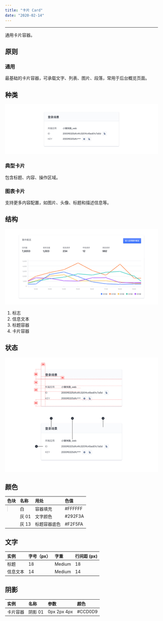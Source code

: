 ```yaml
---
title: "卡片 Card"
date: "2020-02-14"
---
```


---

通用卡片容器。

## 原则

### 通用

最基础的卡片容器，可承载文字、列表、图片、段落，常用于后台概览页面。

## 种类

![card-1](card-1.jpg)

### 典型卡片

包含标题、内容、操作区域。

### 图表卡片

支持更多内容配置，如图片、头像、标题和描述信息等。

## 结构

![card-2](card-2.jpg)

1. 标志
2. 信息文本
3. 标题容器
4. 卡片容器

## 状态

![card-3](card-3.jpg)

## 颜色

| 色块                                                                                                      | 名称  | 用处         | 色值    |
| :-------------------------------------------------------------------------------------------------------- | :---- | :----------- | :------ |
| <span class="colorBlock" style="background-color: #ffffff; border: 1px solid rgba(0, 0, 0, 0.1);"></span> | 白    | 容器填充     | #FFFFFF |
| <span class="colorBlock" style="background-color: #292F3A;"></span>                                       | 灰 01 | 文字颜色     | #292F3A |
| <span class="colorBlock" style="background-color: #F2F5FA;"></span>                                       | 灰 13 | 标题容器底色 | #F2F5FA |

## 文字

| 实例     | 字号（px） | 字重   | 行间距 (px) |
| :------- | :--------- | :----- | :---------- |
| 标题     | 18         | Medium | 18          |
| 信息文本 | 14         | Medium | 14          |

## 阴影

| 实例     | 名称    | 参数        | 颜色    |
| :------- | :------ | :---------- | :------ |
| 卡片容器 | 阴影 01 | 0px 2px 4px | #CCD0D9 |
